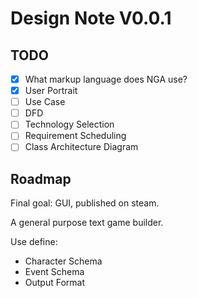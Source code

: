 Design Note V0.0.1
==================

## TODO

- [x] What markup language does NGA use?
- [x] User Portrait
- [ ] Use Case
- [ ] DFD
- [ ] Technology Selection
- [ ] Requirement Scheduling
- [ ] Class Architecture Diagram

## Roadmap

Final goal: GUI, published on steam.

A general purpose text game builder.

Use define:
- Character Schema
- Event Schema
- Output Format

